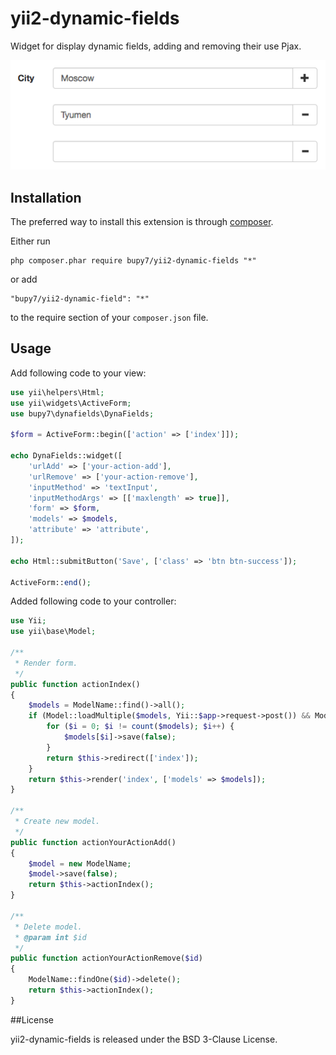 yii2-dynamic-fields
==================
Widget for display dynamic fields, adding and removing their use Pjax.

![Screenshot](screenshot.png)

Installation
------------

The preferred way to install this extension is through [composer](http://getcomposer.org/download/).

Either run

```
php composer.phar require bupy7/yii2-dynamic-fields "*"
```

or add

```
"bupy7/yii2-dynamic-field": "*"
```

to the require section of your `composer.json` file.


Usage
-----

Add following code to your view:

```php
use yii\helpers\Html;
use yii\widgets\ActiveForm;
use bupy7\dynafields\DynaFields;

$form = ActiveForm::begin(['action' => ['index']]);

echo DynaFields::widget([
    'urlAdd' => ['your-action-add'],
    'urlRemove' => ['your-action-remove'],
    'inputMethod' => 'textInput',
    'inputMethodArgs' => [['maxlength' => true]],
    'form' => $form,
    'models' => $models,
    'attribute' => 'attribute',
]);

echo Html::submitButton('Save', ['class' => 'btn btn-success']);

ActiveForm::end();
```

Added following code to your controller:

```php
use Yii;
use yii\base\Model;

/**
 * Render form.
 */
public function actionIndex() 
{
    $models = ModelName::find()->all();
    if (Model::loadMultiple($models, Yii::$app->request->post()) && Model::validateMultiple($models)) {
        for ($i = 0; $i != count($models); $i++) {
            $models[$i]->save(false);
        }
        return $this->redirect(['index']);
    }
    return $this->render('index', ['models' => $models]); 
}

/**
 * Create new model.
 */
public function actionYourActionAdd()
{ 
    $model = new ModelName;
    $model->save(false);
    return $this->actionIndex();
}

/**
 * Delete model.
 * @param int $id
 */
public function actionYourActionRemove($id)
{
    ModelName::findOne($id)->delete();
    return $this->actionIndex();
}
```

##License

yii2-dynamic-fields is released under the BSD 3-Clause License.